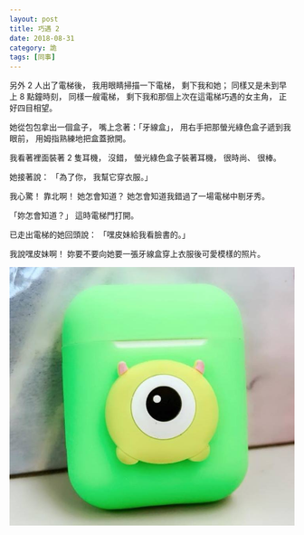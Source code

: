 ```yaml
---
layout: post
title: 巧遇 2
date: 2018-08-31
category: 詭
tags: [同事]
---
```


另外 2 人出了電梯後，
我用眼睛掃描一下電梯，
剩下我和她；
同樣又是未到早上 8 點鐘時刻，
同樣一艘電梯，
剩下我和那個上次在這電梯巧遇的女主角，
正好四目相望。

<!--more-->
她從包包拿出一個盒子，
嘴上念著：「牙線盒」，
用右手把那螢光綠色盒子遞到我眼前，
用姆指熟練地把盒蓋掀開。

我看著裡面裝著 2 隻耳機，
沒錯，
螢光綠色盒子裝著耳機，
很時尚、 很棒。

她接著說： 「為了你，
我幫它穿衣服。」

我心驚！
靠北啊！
她怎會知道？
她怎會知道我錯過了一場電梯中剔牙秀。

「妳怎會知道？」
這時電梯門打開。

已走出電梯的她回頭說：
「嘿皮妹給我看臉書的。」

我說嘿皮妹啊！
妳要不要向她要一張牙線盒穿上衣服後可愛模樣的照片。

![iPone 耳機套](/assets/images/2018/ear2.jpg)
